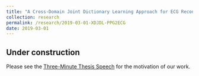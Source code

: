 ```yaml
---
title: "A Cross-Domain Joint Dictionary Learning Approach for ECG Reconstruction from PPG"
collection: research
permalink: /research/2019-03-01-XDJDL-PPG2ECG
date: 2019-03-01
---
```

## Under construction
Please see the [Three-Minute Thesis Speech](https://youtu.be/F8fYKDbBZ5Q) for the motivation of our work.
<!--For further technical explanation of the framework and results, please find the following [[Youtube video]](https://youtu.be/3K5BkITTU-c).
For further technical details, please find our paper when available.-->
